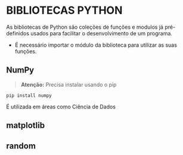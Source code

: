 # BIBLIOTECAS PYTHON 

As bibliotecas de Python são coleções de funções e modulos já pré-definidos usados para facilitar o desenvolvimento de um programa.
- É necessário importar o módulo da biblioteca para utilizar as suas funções.


## NumPy
> **Atenção:** Precisa instalar usando o pip
```
pip install numpy
```

É utilizada em áreas como Ciência de Dados

## matplotlib

## random
